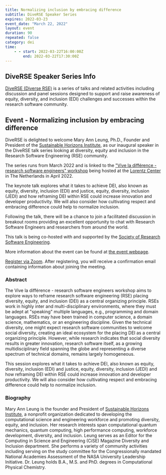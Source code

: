 ```yaml
---
title: Normalizing inclusion by embracing difference
subtitle: DiveRSE Speaker Series
expires: 2022-03-23
event_date: "March 22, 2022"
layout: event
duration: 90
repeated: false
category: dei 
time:
    - - start: 2022-03-22T16:00:00Z
        end: 2022-03-22T17:30:00Z
---
```


## DiveRSE Speaker Series Info

[DiveRSE (Diverse RSE)](https://diverse-rse.github.io/) is a series of talks and related activities including discussion and panel sessions designed to support and raise awareness of equity, diversity, and inclusion (EDI) challenges and successes within the research software community.

## Event - Normalizing inclusion by embracing difference

DiveRSE is delighted to welcome Mary Ann Leung, Ph.D., Founder and President of the [Sustainable Horizons Institute](https://shinstitute.org/), as our inaugural speaker in the DiveRSE talk series looking at diversity, equity and inclusion in the Research Software Engineering (RSE) community.

The series runs from March 2022 and is linked to the ["Vive la différence - research software engineers" workshop](https://www.researchsoft.org/events/2022-04/) being hosted at the [Lorentz Center](https://www.lorentzcenter.nl/) in The Netherlands in April 2022.

The keynote talk explores what it takes to achieve DEI, also known as equity, diversity, inclusion (EDI) and justice, equity, diversity, inclusion (JEDI) and how reframing DEI within RSE could increase innovation and developer productivity. We will also consider how cultivating respect and embracing difference could help to normalize inclusion.

Following the talk, there will be a chance to join a facilitated discussion in breakout rooms providing an excellent opportunity to chat with Research Software Engineers and researchers from around the world.

This talk is being co-hosted with and supported by the [Society of Research Software Engineering](https://society-rse.org/).

More information about the event can be found at  [the event webpage](https://diverse-rse.github.io/events/2022-03-22).

[Register via Zoom](https://us06web.zoom.us/meeting/register/tZwvd-CprD4jH9Kt5smG4nGbp-YHoahn44Hm).
After registering, you will receive a confirmation email containing information about joining the meeting.

### Abstract

The Vive la différence - research software engineers workshop aims to explore ways to reframe research software engineering (RSE) placing diversity, equity, and inclusion (DEI) as a central organizing principle. RSEs work in highly inter and multi-disciplinary environments, where they must be adept at "speaking" multiple languages, e.g., programming and domain languages. RSEs may have been trained in computer science, a domain science, mathematics, or an engineering discipline. Given the technical diversity, one might expect research software communities to welcome social diversity, creating an ideal ecosystem for the placing DEI as a central organizing principle. However, while research indicates that social diversity results in greater innovation, research software itself, as a growing multidisciplinary field spanning the globe and representing a diverse spectrum of technical domains, remains largely homogeneous.

This session explores what it takes to achieve DEI, also known as equity, diversity, inclusion (EDI) and justice, equity, diversity, inclusion (JEDI) and how reframing DEI within RSE could increase innovation and developer productivity. We will also consider how cultivating respect and embracing difference could help to normalize inclusion.

### Biography

Mary Ann Leung is the founder and President of [Sustainable Horizons Institute](https://shinstitute.org/), a nonprofit organization dedicated to developing the computational science and engineering workforce and promoting diversity, equity, and inclusion. Her research interests span computational quantum mechanics, quantum computing, high performance computing, workforce development, diversity, and inclusion. Leung serves as an Editor for the Computing in Science and Engineering (CiSE) Magazine Diversity and Inclusion department. She performs a variety of community activities including serving on the study committee for the Congressionally mandated National Academies Assessment of the NASA University Leadership Initiative. Dr. Leung holds B.A., M.S. and PhD. degrees in Computational Physical Chemistry.

